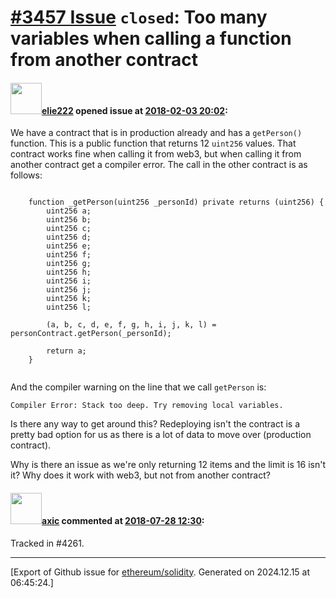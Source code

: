 # [\#3457 Issue](https://github.com/ethereum/solidity/issues/3457) `closed`: Too many variables when calling a function from another contract

#### <img src="https://avatars.githubusercontent.com/u/3090527?u=6cf70a882423f683b5fa93cf02b43a50b05c482e&v=4" width="50">[elie222](https://github.com/elie222) opened issue at [2018-02-03 20:02](https://github.com/ethereum/solidity/issues/3457):

We have a contract that is in production already and has a `getPerson()` function. This is a public function that returns 12 `uint256` values. That contract works fine when calling it from web3, but when calling it from another contract get a compiler error. The call in the other contract is as follows:

```

    function _getPerson(uint256 _personId) private returns (uint256) {
        uint256 a;
        uint256 b;
        uint256 c;
        uint256 d;
        uint256 e;
        uint256 f;
        uint256 g;
        uint256 h;
        uint256 i;
        uint256 j;
        uint256 k;
        uint256 l;

        (a, b, c, d, e, f, g, h, i, j, k, l) = personContract.getPerson(_personId);
        
        return a;
    }
    
```


And the compiler warning on the line that we call `getPerson` is:


`Compiler Error: Stack too deep. Try removing local variables.`


Is there any way to get around this? Redeploying isn't the contract is a pretty bad option for us as there is a lot of data to move over (production contract).

Why is there an issue as we're only returning 12 items and the limit is 16 isn't it? Why does it work with web3, but not from another contract?

#### <img src="https://avatars.githubusercontent.com/u/20340?v=4" width="50">[axic](https://github.com/axic) commented at [2018-07-28 12:30](https://github.com/ethereum/solidity/issues/3457#issuecomment-408604951):

Tracked in #4261.


-------------------------------------------------------------------------------



[Export of Github issue for [ethereum/solidity](https://github.com/ethereum/solidity). Generated on 2024.12.15 at 06:45:24.]
